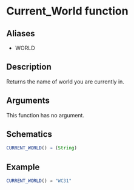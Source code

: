 # Current_World function

## Aliases

- WORLD

## Description

Returns the name of world you are currently in.

## Arguments

This function has no argument.

## Schematics

```js
CURRENT_WORLD() → (String)
```

## Example

```js
CURRENT_WORLD() → "WC31"
```
